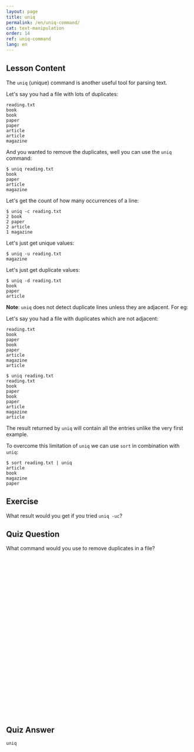 ```yaml
---
layout: page
title: uniq
permalink: /en/uniq-command/
cat: text-manipulation
order: 14
ref: uniq-command
lang: en
---
```


## Lesson Content

The `uniq` (unique) command is another useful tool for parsing text.

Let's say you had a file with lots of duplicates:

```
reading.txt
book
book
paper
paper
article
article
magazine
```

And you wanted to remove the duplicates, well you can use the `uniq` command:

```
$ uniq reading.txt
book
paper
article
magazine
```

Let's get the count of how many occurrences of a line:

```
$ uniq -c reading.txt
2 book
2 paper
2 article
1 magazine
```

Let's just get unique values:

```
$ uniq -u reading.txt
magazine
```

Let's just get duplicate values:

```
$ uniq -d reading.txt
book
paper
article
```

**Note**: `uniq` does not detect duplicate lines unless they are adjacent. For eg:

Let's say you had a file with duplicates which are not adjacent:

```
reading.txt
book
paper
book
paper
article
magazine
article
```

```
$ uniq reading.txt
reading.txt
book
paper
book
paper
article
magazine
article
```

The result returned by `uniq` will contain all the entries unlike the very first
example.

To overcome this limitation of `uniq` we can use `sort` in combination with `uniq`:

```
$ sort reading.txt | uniq
article
book
magazine
paper
```

## Exercise

What result would you get if you tried `uniq -uc`?

## Quiz Question

What command would you use to remove duplicates in a file?  
<br /><br /><br /><br /><br /><br /><br /><br /><br /><br /><br /><br /><br /><br /><br /><br /><br /><br /><br /><br /><br /><br /><br /><br /><br /><br />
## Quiz Answer

`uniq`
